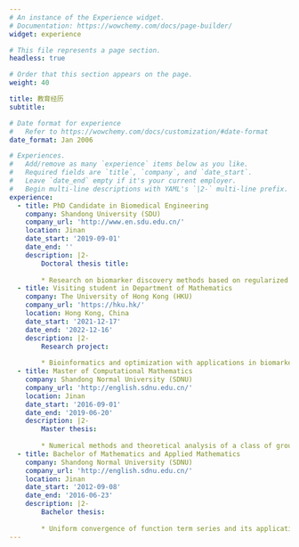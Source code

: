 ```yaml
---
# An instance of the Experience widget.
# Documentation: https://wowchemy.com/docs/page-builder/
widget: experience

# This file represents a page section.
headless: true

# Order that this section appears on the page.
weight: 40

title: 教育经历
subtitle:

# Date format for experience
#   Refer to https://wowchemy.com/docs/customization/#date-format
date_format: Jan 2006

# Experiences.
#   Add/remove as many `experience` items below as you like.
#   Required fields are `title`, `company`, and `date_start`.
#   Leave `date_end` empty if it's your current employer.
#   Begin multi-line descriptions with YAML's `|2-` multi-line prefix.
experience:
  - title: PhD Candidate in Biomedical Engineering
    company: Shandong University (SDU) 
    company_url: 'http://www.en.sdu.edu.cn/'
    location: Jinan
    date_start: '2019-09-01'
    date_end: ''
    description: |2-
        Doctoral thesis title:
        
        * Research on biomarker discovery methods based on regularized feature selection
  - title: Visiting student in Department of Mathematics
    company: The University of Hong Kong (HKU) 
    company_url: 'https://hku.hk/'
    location: Hong Kong, China
    date_start: '2021-12-17'
    date_end: '2022-12-16'
    description: |2-
        Research project: 
        
        * Bioinformatics and optimization with applications in biomarker discovery and feature selection
  - title: Master of Computational Mathematics
    company: Shandong Normal University (SDNU) 
    company_url: 'http://english.sdnu.edu.cn/'
    location: Jinan
    date_start: '2016-09-01'
    date_end: '2019-06-20'
    description: |2-
        Master thesis:
        
        * Numerical methods and theoretical analysis of a class of groundwater pollution problems
  - title: Bachelor of Mathematics and Applied Mathematics
    company: Shandong Normal University (SDNU) 
    company_url: 'http://english.sdnu.edu.cn/'
    location: Jinan
    date_start: '2012-09-08'
    date_end: '2016-06-23'
    description: |2-
        Bachelor thesis:
        
        * Uniform convergence of function term series and its applications	
---
```

